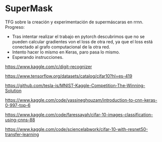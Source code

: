 # SuperMask
TFG sobre la creación y experimentación de supermáscaras en rrnn. Progreso:

- Tras intentar realizar el trabajo en pytorch descubrimos que no se pueden calcular gradientes von el loss de otra red, ya que el loss está conectado al grafo computacional de la otra red.
- Intento hacer lo mismo en Keras, paro pasa lo mismo.
- Esperando instrucciones.

https://www.kaggle.com/c/digit-recognizer

https://www.tensorflow.org/datasets/catalog/cifar10?hl=es-419

https://github.com/tesla-is/MNIST-Kaggle-Competition-The-Winning-Solution

https://www.kaggle.com/code/yassineghouzam/introduction-to-cnn-keras-0-997-top-6

https://www.kaggle.com/code/faressayah/cifar-10-images-classification-using-cnns-88

https://www.kaggle.com/code/sciencelabwork/cifar-10-with-resnet50-transfer-learning
